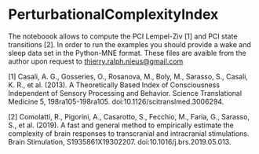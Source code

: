 # PerturbationalComplexityIndex
The noteboook allows to compute the PCI Lempel-Ziv [1] and PCI state transitions [2]. In order to run the examples you should provide a wake and sleep data set in the Python-MNE format.
These files are avaible from the author upon request to thierry.ralph.nieus@gmail.com

[1] Casali, A. G., Gosseries, O., Rosanova, M., Boly, M., Sarasso, S., Casali, K. R., et al. (2013). A Theoretically Based Index of Consciousness Independent of Sensory Processing and Behavior. Science Translational Medicine 5, 198ra105-198ra105. doi:10.1126/scitranslmed.3006294.

[2] Comolatti, R., Pigorini, A., Casarotto, S., Fecchio, M., Faria, G., Sarasso, S., et al. (2019). A fast and general method to empirically estimate the complexity of brain responses to transcranial and intracranial stimulations. Brain Stimulation, S1935861X19302207. doi:10.1016/j.brs.2019.05.013.
